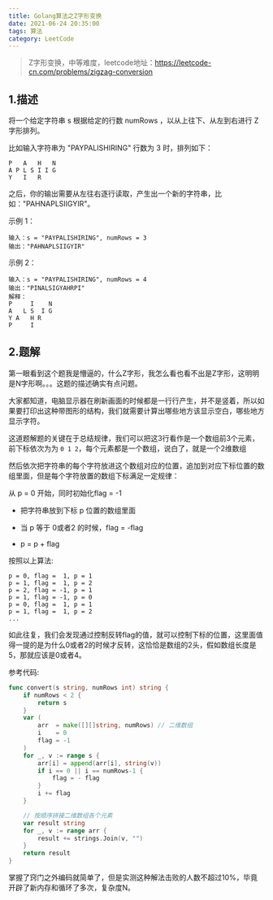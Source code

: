 ```yaml
---
title: Golang算法之Z字形变换
date: 2021-06-24 20:35:00
tags: 算法
category: LeetCode
---
```

> Z字形变换，中等难度，leetcode地址：https://leetcode-cn.com/problems/zigzag-conversion

## 1.描述
将一个给定字符串 s 根据给定的行数 numRows ，以从上往下、从左到右进行 Z 字形排列。

比如输入字符串为 "PAYPALISHIRING" 行数为 3 时，排列如下：

```
P   A   H   N 
A P L S I I G 
Y   I   R
```

之后，你的输出需要从左往右逐行读取，产生出一个新的字符串，比如："PAHNAPLSIIGYIR"。

示例 1：

```
输入：s = "PAYPALISHIRING", numRows = 3
输出："PAHNAPLSIIGYIR"
```

<!--more-->

示例 2：

```
输入：s = "PAYPALISHIRING", numRows = 4
输出："PINALSIGYAHRPI"
解释：
P     I    N
A   L S  I G
Y A   H R
P     I
```

## 2.题解
第一眼看到这个题我是懵逼的，什么Z字形，我怎么看也看不出是Z字形，这明明是N字形啊。。。这题的描述确实有点问题。

大家都知道，电脑显示器在刷新画面的时候都是一行行产生，并不是竖着，所以如果要打印出这种带图形的结构，我们就需要计算出哪些地方该显示空白，哪些地方显示字符。

这道题解题的关键在于总结规律，我们可以把这3行看作是一个数组前3个元素，前下标依次为为 ```0 1 2```，每个元素都是一个数组，说白了，就是一个2维数组

然后依次把字符串的每个字符放进这个数组对应的位置，追加到对应下标位置的数组里面，但是每个字符放置的数组下标满足一定规律：

从 p = 0 开始，同时初始化flag = -1

* 把字符串放到下标 p 位置的数组里面

* 当 p 等于 0或者2 的时候，flag = -flag

* p = p + flag

按照以上算法:
```
p = 0, flag =  1, p = 1
p = 1, flag =  1, p = 2
p = 2, flag = -1, p = 1
p = 1, flag = -1, p = 0
p = 0, flag =  1, p = 1
p = 1, flag =  1, p = 2
...
```
如此往复，我们会发现通过控制反转flag的值，就可以控制下标的位置，这里面值得一提的是为什么0或者2的时候才反转，这恰恰是数组的2头，假如数组长度是5，那就应该是0或者4。

参考代码:
```go
func convert(s string, numRows int) string {
    if numRows < 2 {
        return s
    }
    var (
        arr  = make([][]string, numRows) // 二维数组
        i    = 0
        flag = -1
    )
    for _, v := range s {
        arr[i] = append(arr[i], string(v))
        if i == 0 || i == numRows-1 {
            flag = - flag
        }
        i += flag
    }

    // 按顺序拼接二维数组各个元素
    var result string
    for _, v := range arr {
        result += strings.Join(v, "")
    }
    return result
}
```
掌握了窍门之外编码就简单了，但是实测这种解法击败的人数不超过10%，毕竟开辟了新内存和循环了多次，复杂度N。

